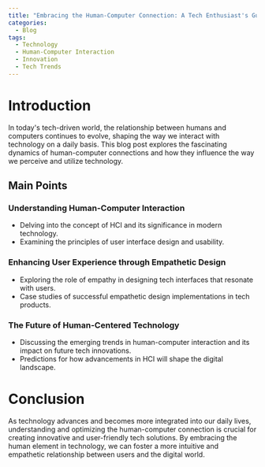 ```yaml
---
title: "Embracing the Human-Computer Connection: A Tech Enthusiast's Guide"
categories:
  - Blog
tags:
  - Technology
  - Human-Computer Interaction
  - Innovation
  - Tech Trends
---
```


# Introduction
In today's tech-driven world, the relationship between humans and computers continues to evolve, shaping the way we interact with technology on a daily basis. This blog post explores the fascinating dynamics of human-computer connections and how they influence the way we perceive and utilize technology.

## Main Points
### Understanding Human-Computer Interaction
- Delving into the concept of HCI and its significance in modern technology.
- Examining the principles of user interface design and usability.

### Enhancing User Experience through Empathetic Design
- Exploring the role of empathy in designing tech interfaces that resonate with users.
- Case studies of successful empathetic design implementations in tech products.

### The Future of Human-Centered Technology
- Discussing the emerging trends in human-computer interaction and its impact on future tech innovations.
- Predictions for how advancements in HCI will shape the digital landscape.

# Conclusion
As technology advances and becomes more integrated into our daily lives, understanding and optimizing the human-computer connection is crucial for creating innovative and user-friendly tech solutions. By embracing the human element in technology, we can foster a more intuitive and empathetic relationship between users and the digital world.